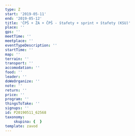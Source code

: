 ```yaml
---
type: Z
start: '2019-05-11'
end: '2019-05-12'
title: 'ČPŠ + ŽA + ČPŠ - štafety + sprint + štafety (KSU)'
place: ''
gps: ''
meetTime: ''
meetplace: ''
eventTypeDescription: ''
startTime: ''
map: ''
terrain: ''
transport: ''
accomodation: ''
food: ''
leader: ''
doWeOrganize: ''
note: ''
return: ''
price: ''
program: ''
thingsToTake: ''
signups: ''
id: P20190511_62568
taxonomy:
    skupina: {  }
template: zavod
---
```

